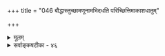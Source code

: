 +++
title = "046 बौद्धास्तुच्छामणूनामभिदधति परिच्छित्तिमाकाशधातुम्"

+++
<details><summary>मूलम्</summary>

बौद्धास्तुच्छामणूनामभिदधति परिच्छित्तिमाकाशधातुं वस्तुस्थित्या परिच्छित्त्यभवनवशतस्स्यादमीशां विभुत्वम् ।  
अन्यत्रासत्त्वरूपा परिमितिरिति हि स्थापितं सा मृषा चेत् प्राप्तं सर्वत्र सत्त्वं प्रथमसरगता स्मर्यतां व्योम्नि युक्तिः ॥ ४६ ॥
</details>

<details><summary>सर्वाङ्कषटीका - ४६</summary>

406. 

733 

[बौद्धोक्तपरिमाणस्वरूपविमर्शः ] 

बौद्धास्तुच्छामणूनामभिदधति परिच्छित्तिमाकाशधातुं 

वस्तुस्थित्या परिच्छित्यभवनवशतः स्यादमीषां विभुत्वम् । 'अन्यत्रासत्त्वरूपा परिमितिः' इति हि स्थापितं; सा मृषा चेत् 

प्राप्तं सर्वत्र सत्त्वं; प्रथमसरगता स्मर्यतां व्योम्नि युक्तिः ॥46॥ 



1. बौद्धाः अणूनां परिच्छित्तिं आकाशधातुम् तुच्छाम् **अभिदधति** = बौद्धाः, अणूनां परिमाणम् आकाशधातुरूपत्वात् तुच्छरूपां वदन्ति । आकाशधातुरूपत्वात् तुच्छत्वमिति यदि तर्हि वस्तुस्थित्या **परिच्छित्त्यभवनवशतः** = परिच्छित्त्यभावस्य सिद्ध्या **अमीषाम्** = परमाणूनाम् विभुत्वं स्यात् । एतदेवोप- पादयति – **परिमितिः** = परिमाणं नाम **अन्यन्त्रासत्त्वरूपा** = कुत्रचित् सत्त्वे सत्यन्यत्रासत्त्वरूपा इति हि स्थापितम् । यथा मूर्तत्वं नाम परिच्छिन्नपरिमाणत्वम् । एतदभावः परिच्छिन्नत्वाभावः । **सा** = परिच्छित्तिःः परिच्छिन्नत्वं **मृषा** = तुच्छम्, चेत्, तर्हि सर्वत्र सत्त्वं स्वतः प्राप्तम् । 'अतश्चाणूनां विभुत्वप्रसङ्गः । 'आकाशवत्' इति कथनात् **व्योम्नि** = आकाशविषये प्रथमसरगता (जड. 46) **युक्तिः** = आकाशविचाररीतिः **स्मर्यताम्** = पुनश्चिन्त्यताम् ॥ 

वस्तुतस्त्वत्र वक्तव्यं बहु यद्यपि वर्तते । अथापि संग्रहाद्यावत् वक्तुं शक्यं तदुच्यते ॥ 



वस्तूनां स्वरूपपरिच्छेद एव **परिमितिः** = परिमाणमित्युच्यते । परितो मितिः परिमितिः । यदा घटादिकं पश्यामः, तदा तं परितः किं पश्यामः ? आकाशमेव पश्यामः । अतश्च प्रदेशव्याप्तिरेव परि- माणम् । अनन्तप्रदेशव्याप्त्या आकाशोऽनन्तः अपरिच्छिन्नः । प्रदेशव्याप्तेरियत्ता यदा वक्तुं न शक्यते तदा विभुत्वे पर्यवसानम् । महत्त्वस्य विश्रान्तिः कुत्रचिचेत्, अणुत्वस्यापि विश्रान्तिः कुत्रचिदावश्यकी । ततश्च परममहत्त्वम्, परमाणुत्वं चेत्युभयमपि परिच्छेत्तुमशक्यत्वरूपमिति उभयोरप्यवध्योरभावरूपत्वमेव । तयोर्भावरूपत्वमन्तरा बुद्ध्या परिच्छेदोऽपि न कर्तुं शक्यः किलेति चेत्, हन्त ! 

तदिदं बुद्धिदौर्बल्यं बालानामिव विद्धि भोः ! ज्ञानगम्या हि सर्वत्र परिच्छेदविहीनता ॥ अणुत्वं परमं वापि महत्त्वं वापि तादृशम् । दुर्ज्ञेयं सर्वथैव स्यादभावादवधेस्तयोः ॥ वस्तुस्वरूपरूपं स्यात्परिच्छेदविहीनता । अतः स्वयं तु ज्ञातं स्यात् स्वरूपेऽवगते तयोः ॥ भावान्तराभाववादेऽप्येतत्तुल्यं विचिन्त्यताम् । एतदेव ह्यनन्तत्वमपरिच्छित्तिमाह तत् ॥ बौद्धानां तुच्छशब्दोऽपि वस्तुतो गहनो मतः । नैवार्थः शशशृङ्गादितुल्यः स इति बुद्ध्यताम् ॥ नासदासीयसूक्ते हि तुच्छशब्दः प्रदृश्यते । तत्र तस्य च कोऽर्थः स्यादिति गाढं विचिन्त्यताम् ॥ श्रीहयग्रीवदेवस्य करुणामृतवर्षणात् । आचार्यसार्वभौमोऽयमखिलं वेत्ति पश्यत ॥ ज्ञानबुद्ध्योरन्तरं च बहुधा दर्शितं पुरा । बुद्धेः परावधिर्हि स्यात् ज्ञानमित्यवधार्यताम् ॥ 

बुद्धिर्हि संशयसहा ज्ञानं संशयनाशकम्। बुद्धिर्हि बाह्या संप्रोक्ता ज्ञानमत्यन्तमान्तरम् ॥तत्त्वमुक्ताकलापः 

734 

407. 

प्राण 

[ब्रह्मपरिणामपरीक्षा] 

स्थूलाणुह्रस्वदीर्घेतरदुपनिषदि स्थापितं ब्रह्म तस्मिन् 

सर्वोत्कृष्टं महत्त्वं श्रुतमपि; तदिह स्थूलताऽन्या निषिद्धा । 

अन्ये त्वाहुर्विभूनामपरिमितवचः प्रत्ययान्मित्यभावम् 

भावैकात्मन्यभावे परिमितिविरहोऽप्यत्र भावान्तरं स्यात् ॥47॥ 

गतः कालो कलेः कष्टः, प्रकाशोऽप्यचिराद्भवेत् । ज्ञास्यन्ति सत्यं सकलम् सर्वे तत्त्वबुभुत्सवः ॥ निष्टः कलियुगो वित्त यस्यान्तर्हृदये हरिः । भवेत् कृतयुगस्तस्य परिपूर्णहितावहः ॥ ४६ ॥
</details>

